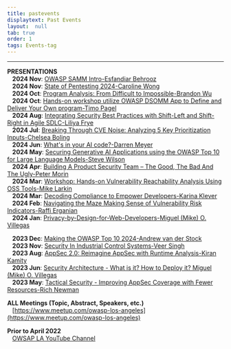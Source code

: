 ```yaml
---
title: pastevents
displaytext: Past Events
layout:  null
tab: true
order: 1
tags: Events-tag
---
```

<hr>

**PRESENTATIONS** <br>
&nbsp;&nbsp; **2024 Nov**: [OWASP SAMM Intro-Esfandiar Behrooz](assets/prez/OWASPLA_prez_2024_11-1.pdf) <br>
&nbsp;&nbsp; **2024 Nov**: [State of Pentesting 2024-Caroline Wong](assets/prez/OWASPLA_prez_2024_11.pdf) <br>
&nbsp;&nbsp; **2024 Oct**: [Program Analysis: From Difficult to Impossible-Brandon Wu](assets/prez/OWASPLA_prez_2024_10.pdf) <br>
&nbsp;&nbsp; **2024 Oct**: [Hands-on workshop utilize OWASP DSOMM App to Define and Deliver Your Own program-Timo Pagel](assets/prez/OWASPLA_prez_2024_10-1.pdf) <br>
&nbsp;&nbsp; **2024 Aug**: [Integrating Security Best Practices with Shift-Left and Shift-Right in Agile SDLC-Liliya Frye](assets/prez/OWASPLA_prez_2024_08.pdf) <br>
&nbsp;&nbsp; **2024 Jul**: [Breaking Through CVE Noise: Analyzing 5 Key Prioritization Inputs-Chelsea Boling](assets/prez/OWASPLA_prez_2024_07.pdf) <br>
&nbsp;&nbsp; **2024 Jun**: [What's in your AI code?-Darren Meyer](assets/prez/OWASPLA_prez_2024_06.pdf) <br>
&nbsp;&nbsp; **2024 May**: [ Securing Generative AI Applications using the OWASP Top 10 for Large Language Models-Steve Wilson](assets/prez/OWASPLA_prez_2024_05.pdf) <br>
&nbsp;&nbsp; **2024 Apr**: [Building A Product Security Team – The Good, The Bad And The Ugly-Peter Morin](assets/prez/Not_Yet_Received_a_Copy.pdf) <br>
&nbsp;&nbsp; **2024 Mar**: [Workshop: Hands-on Vulnerability Reachability Analysis Using OSS Tools-Mike Larkin](assets/prez/OWASPLA_prez_2024_03-1.pdf) <br>
&nbsp;&nbsp; **2024 Mar**: [Decoding Compliance to Empower Developers-Karina Klever](assets/prez/OWASPLA_prez_2024_03.pdf) <br>
&nbsp;&nbsp; **2024 Feb**: [Navigating the Maze  Making Sense of Vulnerability Risk Indicators-Raffi Erganian](assets/prez/OWASPLA_prez_2024_02.pdf) <br>
&nbsp;&nbsp; **2024 Jan**: [Privacy-by-Design-for-Web-Developers-Miguel (Mike) O. Villegas](assets/prez/OWASPLA_prez_2024_01.pdf) <br>

&nbsp;&nbsp; **2023 Dec**: [Making the OWASP Top 10 2024-Andrew van der Stock](https://youtu.be/K1DKMD2vSPs) <br>
&nbsp;&nbsp; **2023 Nov**: [Security In Industrial Control Systems-Veer Singh](assets/prez/OWASPLA_prez_2023_11-1.pdf) <br>
&nbsp;&nbsp; **2023 Aug**: [AppSec 2.0: Reimagine AppSec with Runtime Analysis-Kiran Kamity](assets/prez/OWASPLA_prez_2023_08.pdf) <br>
&nbsp;&nbsp; **2023 Jun**: [Security Architecture - What is it? How to Deploy it? Miguel (Mike) O. Villegas](assets/prez/OWASPLA_prez_2023_06.pdf) <br>
&nbsp;&nbsp; **2023 May**: [Tactical Security - Improving AppSec Coverage with Fewer Resources-Rich Newman](assets/prez/OWASPLA_prez_2023_05.pdf) <br>

**ALL Meetings (Topic, Abstract, Speakers, etc.)** <br>
&nbsp;&nbsp; [https://www.meetup.com/owasp-los-angeles](https://www.meetup.com/owasp-los-angeles) <br>

**Prior to April 2022** <br>
&nbsp;&nbsp; [OWSAP LA YouTube Channel](https://www.youtube.com/OWASPLosAngeles)


